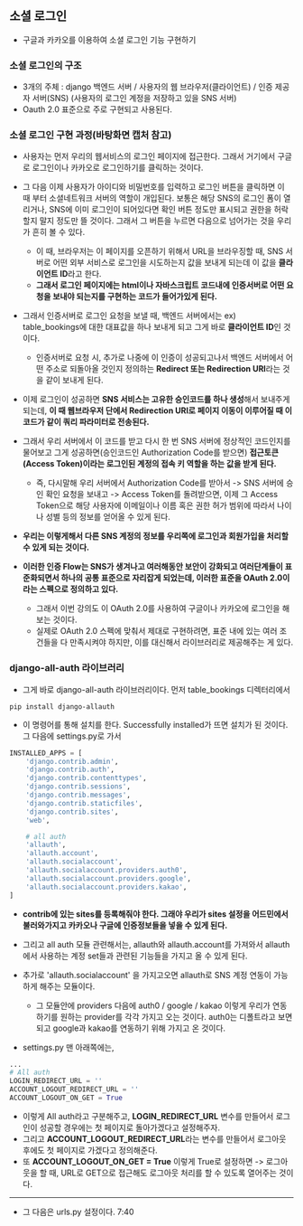 ## 소셜 로그인
- 구글과 카카오를 이용하여 소셜 로그인 기능 구현하기


### 소셜 로그인의 구조
- 3개의 주체 : django 백엔드 서버 / 사용자의 웹 브라우저(클라이언트) / 인증 제공자 서버(SNS) (사용자의 로그인 계정을 저장하고 있을 SNS 서버)
- Oauth 2.0 표준으로 주로 구현되고 사용된다.


### 소셜 로그인 구현 과정(바탕화면 캡처 참고)
- 사용자는 먼저 우리의 웹서비스의 로그인 페이지에 접근한다. 그래서 거기에서 구글로 로그인이나 카카오로 로그인하기를 클릭하는 것이다. 
- 그 다음 이제 사용자가 아이디와 비밀번호를 입력하고 로그인 버튼을 클릭하면 이 때 부터 소셜네트워크 서버의 역할이 개입된다. 보통은 해당 SNS의 로그인 폼이 열리거나, SNS에 이미 로그인이 되어있다면 확인 버튼 정도만 표시되고 권한을
  허락할지 말지 정도만 뜰 것이다. 그래서 그 버튼을 누르면 다음으로 넘어가는 것을 우리가 흔히 볼 수 있다. 
  - 이 때, 브라우저는 이 페이지를 오픈하기 위해서 URL을 브라우징할 때, SNS 서버로 어떤 외부 서비스로 로그인을 시도하는지 값을 보내게 되는데 이 값을 **클라이언트 ID**라고 한다.
  - **그래서 로그인 페이지에는 html이나 자바스크립트 코드내에 인증서버로 어떤 요청을 보내야 되는지를 구현하는 코드가 들어가있게 된다.**
- 그래서 인증서버로 로그인 요청을 보낼 때, 백엔드 서버에서는 ex) table_bookings에 대한 대표값을 하나 보내게 되고 그게 바로 **클라이언트 ID**인 것이다.
  - 인증서버로 요청 시, 추가로 나중에 이 인증이 성공되고나서 백엔드 서버에서 어떤 주소로 되돌아올 것인지 정의하는 **Redirect 또는 Redirection URI**라는 것을 같이 보내게 된다.
- 이제 로그인이 성공하면 **SNS 서비스는 고유한 승인코드를 하나 생성**해서 보내주게 되는데, **이 때 웹브라우저 단에서 Redirection URI로 페이지 이동이 이루어질 때 이 코드가 같이 쿼리 파라미터로 전송된다.**
- 그래서 우리 서버에서 이 코드를 받고 다시 한 번 SNS 서버에 정상적인 코드인지를 물어보고 그게 성공하면(승인코드인 Authorization Code를 받으면) **접근토큰(Access Token)이라는 로그인된 계정의 접속 키 역할을 하는 값을 받게 된다.**
  - 즉, 다시말해 우리 서버에서 Authorization Code를 받아서 -> SNS 서버에 승인 확인 요청을 보내고 -> Access Token를 돌려받으면, 이제 그 Access Token으로 해당 사용자에 이메일이나 이름 혹은 권한 허가 범위에 따라서 나이나 성별 등의 정보를 얻어올 수 있게 된다.
- **우리는 이렇게해서 다른 SNS 계정의 정보를 우리쪽에 로그인과 회원가입을 처리할 수 있게 되는 것이다.**

- **이러한 인증 Flow는 SNS가 생겨나고 여러해동안 보안이 강화되고 여러단계들이 표준화되면서 하나의 공통 표준으로 자리잡게 되었는데, 이러한 표준을 OAuth 2.0이라는 스펙으로 정의하고 있다.**
  - 그래서 이번 강의도 이 OAuth 2.0를 사용하여 구글이나 카카오에 로그인을 해보는 것이다.
  - 실제로 OAuth 2.0 스펙에 맞춰서 제대로 구현하려면, 표준 내에 있는 여러 조건들을 다 만족시켜야 하지만, 이를 대신해서 라이브러리로 제공해주는 게 있다. 


### django-all-auth 라이브러리
- 그게 바로 django-all-auth 라이브러리이다. 먼저 table_bookings 디렉터리에서 

```terminal
pip install django-allauth
```

- 이 명령어를 통해 설치를 한다. Successfully installed가 뜨면 설치가 된 것이다. 그 다음에 settings.py로 가서 

```python
INSTALLED_APPS = [
    'django.contrib.admin',
    'django.contrib.auth',
    'django.contrib.contenttypes',
    'django.contrib.sessions',
    'django.contrib.messages',
    'django.contrib.staticfiles',
    'django.contrib.sites',
    'web',

    # all auth
    'allauth',
    'allauth.account',
    'allauth.socialaccount',
    'allauth.socialaccount.providers.auth0',
    'allauth.socialaccount.providers.google',
    'allauth.socialaccount.providers.kakao',
]
```

- **contrib에 있는 sites를 등록해줘야 한다. 그래야 우리가 sites 설정을 어드민에서 불러와가지고 카카오나 구글에 인증정보들을 넣을 수 있게 된다.**
- 그리고 all auth 모듈 관련해서는, allauth와 allauth.account를 가져와서 allauth에서 사용하는 계정 set들과 관련된 기능들을 가지고 올 수 있게 된다. 
- 추가로 'allauth.socialaccount' 을 가지고오면 allauth로 SNS 계정 연동이 가능하게 해주는 모듈이다.
  - 그 모듈안에 providers 다음에 auth0 / google / kakao 이렇게 우리가 연동하기를 원하는 provider를 각각 가지고 오는 것이다. auth0는 디폴트라고 보면 되고 google과 kakao를 연동하기 위해 가지고 온 것이다.

- settings.py 맨 아래쪽에는, 

```python
...
# All auth
LOGIN_REDIRECT_URL = ''
ACCOUNT_LOGOUT_REDIRECT_URL = ''
ACCOUNT_LOGOUT_ON_GET = True
```

- 이렇게 All auth라고 구분해주고, **LOGIN_REDIRECT_URL** 변수를 만들어서 로그인이 성공할 경우에는 첫 페이지로 돌아가겠다고 설정해주자.
- 그리고 **ACCOUNT_LOGOUT_REDIRECT_URL**라는 변수를 만들어서 로그아웃 후에도 첫 페이지로 가겠다고 정의해준다.
- 또 **ACCOUNT_LOGOUT_ON_GET = True** 이렇게 True로 설정하면 -> 로그아웃을 할 때, URL로 GET으로 접근해도 로그아웃 처리를 할 수 있도록 열어주는 것이다. 

* * *
- 그 다음은 urls.py 설정이다. 7:40





